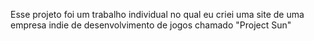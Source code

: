 Esse projeto foi um trabalho individual no qual eu criei uma site de uma empresa indie de desenvolvimento de jogos chamado "Project Sun"
